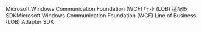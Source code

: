 <span data-ttu-id="eb5e1-101">Microsoft Windows Communication Foundation (WCF) 行业 (LOB) 适配器 SDK</span><span class="sxs-lookup"><span data-stu-id="eb5e1-101">Microsoft Windows Communication Foundation (WCF) Line of Business (LOB) Adapter SDK</span></span>